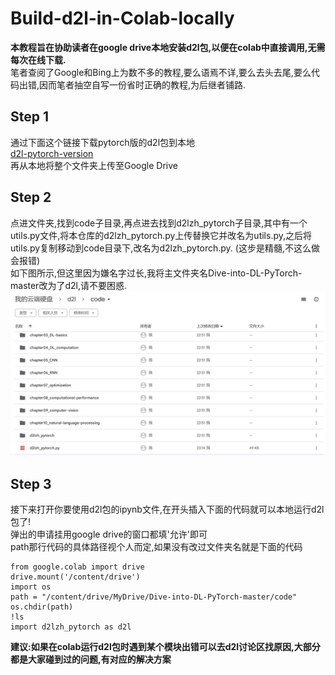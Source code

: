 # Build-d2l-in-Colab-locally
**本教程旨在协助读者在google drive本地安装d2l包,以便在colab中直接调用,无需每次在线下载.** \
笔者查阅了Google和Bing上为数不多的教程,要么语焉不详,要么去头去尾,要么代码出错,因而笔者抽空自写一份省时正确的教程,为后继者铺路. 
## Step 1
通过下面这个链接下载pytorch版的d2l包到本地 \
[d2l-pytorch-version](https://github.com/ShusenTang/Dive-into-DL-PyTorch) \
再从本地将整个文件夹上传至Google Drive  
## Step 2
点进文件夹,找到code子目录,再点进去找到d2lzh_pytorch子目录,其中有一个utils.py文件,将本仓库的d2lzh_pytorch.py上传替换它并改名为utils.py,之后将utils.py复制移动到code目录下,改名为d2lzh_pytorch.py. (这步是精髓,不这么做会报错)\
如下图所示,但这里因为嫌名字过长,我将主文件夹名Dive-into-DL-PyTorch-master改为了d2l,请不要困惑.
![图示](https://github.com/Eliot-Shen/build-d2l-in-Colab-locally/blob/main/1.png)
## Step 3
接下来打开你要使用d2l包的ipynb文件,在开头插入下面的代码就可以本地运行d2l包了! \
弹出的申请挂用google drive的窗口都填'允许'即可 \
path那行代码的具体路径视个人而定,如果没有改过文件夹名就是下面的代码
```
from google.colab import drive
drive.mount('/content/drive')
import os
path = "/content/drive/MyDrive/Dive-into-DL-PyTorch-master/code"
os.chdir(path)
!ls
import d2lzh_pytorch as d2l
```
**建议:如果在colab运行d2l包时遇到某个模块出错可以去d2l讨论区找原因,大部分都是大家碰到过的问题,有对应的解决方案**
